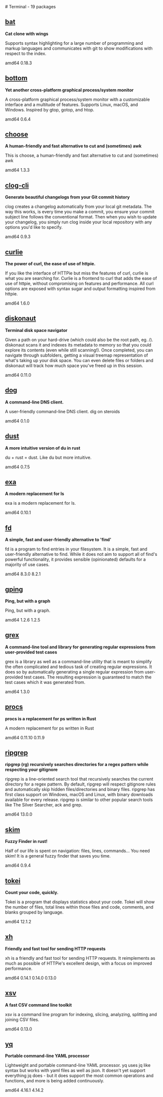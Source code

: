 <!-- terminal.start --># Terminal - 19 packages


## [bat](https://github.com/sharkdp/bat)

__Cat clone with wings__

 Supports syntax highlighting for a large number of programming and markup
 languages and communicates with git to show modifications with respect to the
 index.

<span class="badge arch">amd64</span> <span class="badge version">0.18.3</span>

## [bottom](https://github.com/ClementTsang/bottom)

__Yet another cross-platform graphical process/system monitor__

 A cross-platform graphical process/system monitor with a customizable interface
 and a multitude of features. Supports Linux, macOS, and Windows.
 Inspired by gtop, gotop, and htop.

<span class="badge arch">amd64</span> <span class="badge version">0.6.4</span>

## [choose](https://github.com/theryangeary/choose)

__A human-friendly and fast alternative to cut and (sometimes) awk__

 This is choose, a human-friendly and fast alternative to cut and (sometimes) awk

<span class="badge arch">amd64</span> <span class="badge version">1.3.3</span>

## [clog-cli](https://github.com/clog-tool/clog-cli)

__Generate beautiful changelogs from your Git commit history__

 clog creates a changelog automatically from your local git metadata.
 The way this works, is every time you make a commit, you ensure your commit subject
 line follows the conventional format. Then when you wish to update your changelog,
 you simply run clog inside your local repository with any options you'd like to specify.

<span class="badge arch">amd64</span> <span class="badge version">0.9.3</span>

## [curlie](https://github.com/rs/curlie)

__The power of curl, the ease of use of httpie.__

 If you like the interface of HTTPie but miss the features of curl, curlie is what you are searching for.
 Curlie is a frontend to curl that adds the ease of use of httpie,
 without compromising on features and performance.
 All curl options are exposed with syntax sugar and output formatting inspired from httpie.

<span class="badge arch">amd64</span> <span class="badge version">1.6.0</span>

## [diskonaut](https://github.com/imsnif/diskonaut)

__Terminal disk space navigator__

 Given a path on your hard-drive (which could also be the root path, eg. /).
 diskonaut scans it and indexes its metadata to memory so that you could explore
 its contents (even while still scanning!).
 Once completed, you can navigate through subfolders, getting a visual treemap
 representation of what's taking up your disk space. You can even delete files or
 folders and diskonaut will track how much space you've freed up in this session.

<span class="badge arch">amd64</span> <span class="badge version">0.11.0</span>

## [dog](https://github.com/ogham/dog)

__A command-line DNS client.__

 A user-friendly command-line DNS client. dig on steroids

<span class="badge arch">amd64</span> <span class="badge version">0.1.0</span>

## [dust](https://github.com/bootandy/dust)

__A more intuitive version of du in rust__

 du + rust = dust. Like du but more intuitive.

<span class="badge arch">amd64</span> <span class="badge version">0.7.5</span>

## [exa](https://github.com/ogham/exa)

__A modern replacement for ls__

 exa is a modern replacement for ls.

<span class="badge arch">amd64</span> <span class="badge version">0.10.1</span>

## [fd](https://github.com/sharkdp/fd)

__A simple, fast and user-friendly alternative to 'find'__

 fd is a program to find entries in your filesystem.
 It is a simple, fast and user-friendly alternative to find.
 While it does not aim to support all of find's powerful functionality,
 it provides sensible (opinionated) defaults for a majority of use cases.

<span class="badge arch">amd64</span> <span class="badge version">8.3.0</span> <span class="badge version">8.2.1</span>

## [gping](https://github.com/orf/gping)

__Ping, but with a graph__

 Ping, but with a graph.

<span class="badge arch">amd64</span> <span class="badge version">1.2.6</span> <span class="badge version">1.2.5</span>

## [grex](https://github.com/pemistahl/grex)

__A command-line tool and library for generating regular expressions from user-provided test cases__

 grex is a library as well as a command-line utility that is meant to
 simplify the often complicated and tedious task of creating regular
 expressions.
 It does so by automatically generating a single regular expression
 from user-provided test cases. The resulting expression is guaranteed
 to match the test cases which it was generated from.

<span class="badge arch">amd64</span> <span class="badge version">1.3.0</span>

## [procs](https://github.com/dalance/procs)

__procs is a replacement for ps written in Rust__

 A modern replacement for ps written in Rust

<span class="badge arch">amd64</span> <span class="badge version">0.11.10</span> <span class="badge version">0.11.9</span>

## [ripgrep](https://github.com/BurntSushi/ripgrep)

__ripgrep (rg) recursively searches directories for a regex pattern while respecting your gitignore__

 ripgrep is a line-oriented search tool that recursively searches the current directory for a regex pattern.
 By default, ripgrep will respect gitignore rules and automatically skip hidden files/directories and binary files.
 ripgrep has first class support on Windows, macOS and Linux, with binary downloads available for every release.
 ripgrep is similar to other popular search tools like The Silver Searcher, ack and grep.

<span class="badge arch">amd64</span> <span class="badge version">13.0.0</span>

## [skim](https://github.com/lotabout/skim)

__Fuzzy Finder in rust!__

 Half of our life is spent on navigation: files, lines, commands...
 You need skim! It is a general fuzzy finder that saves you time.

<span class="badge arch">amd64</span> <span class="badge version">0.9.4</span>

## [tokei](https://github.com/XAMPPRocky/tokei)

__Count your code, quickly.__

 Tokei is a program that displays statistics about your code.
 Tokei will show the number of files, total lines within those files and
 code, comments, and blanks grouped by language.

<span class="badge arch">amd64</span> <span class="badge version">12.1.2</span>

## [xh](https://github.com/ducaale/xh)

__Friendly and fast tool for sending HTTP requests__

 xh is a friendly and fast tool for sending HTTP requests.
 It reimplements as much as possible of HTTPie's excellent design, with a focus on improved performance.

<span class="badge arch">amd64</span> <span class="badge version">0.14.1</span> <span class="badge version">0.14.0</span> <span class="badge version">0.13.0</span>

## [xsv](https://github.com/BurntSushi/xsv)

__A fast CSV command line toolkit__

 xsv is a command line program for indexing, slicing, analyzing,
 splitting and joining CSV files.

<span class="badge arch">amd64</span> <span class="badge version">0.13.0</span>

## [yq](https://github.com/mikefarah/yq)

__Portable command-line YAML processor__

 Lightweight and portable command-line YAML processor. yq uses jq like syntax
 but works with yaml files as well as json. It doesn't yet support everything jq
 does - but it does support the most common operations and functions, and more
 is being added continuously.

<span class="badge arch">amd64</span> <span class="badge version">4.16.1</span> <span class="badge version">4.14.2</span>
<!-- terminal.end -->
